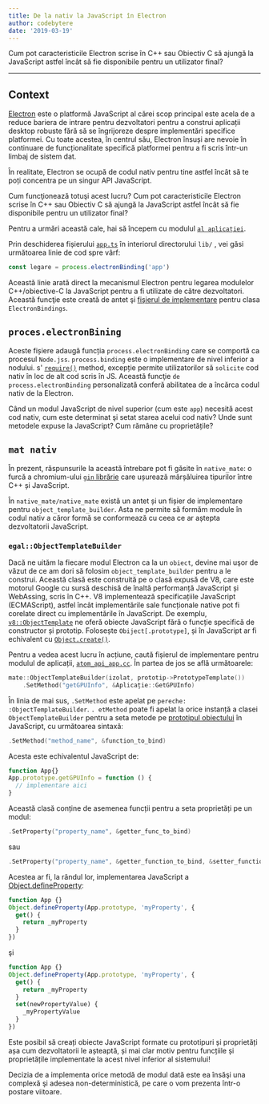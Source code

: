 ```yaml
---
title: De la nativ la JavaScript în Electron
author: codebytere
date: '2019-03-19'
---
```


Cum pot caracteristicile Electron scrise în C++ sau Obiectiv C să ajungă la JavaScript astfel încât să fie disponibile pentru un utilizator final?

---

## Context

[Electron](https://electronjs.org) este o platformă JavaScript al cărei scop principal este acela de a reduce bariera de intrare pentru dezvoltatori pentru a construi aplicații desktop robuste fără să se îngrijoreze despre implementări specifice platformei. Cu toate acestea, în centrul său, Electron însuși are nevoie în continuare de funcționalitate specifică platformei pentru a fi scris într-un limbaj de sistem dat.

În realitate, Electron se ocupă de codul nativ pentru tine astfel încât să te poți concentra pe un singur API JavaScript.

Cum funcţionează totuşi acest lucru? Cum pot caracteristicile Electron scrise în C++ sau Obiectiv C să ajungă la JavaScript astfel încât să fie disponibile pentru un utilizator final?

Pentru a urmări această cale, hai să începem cu modulul [`al aplicației`](https://electronjs.org/docs/api/app).

Prin deschiderea fișierului [`app.ts`](https://github.com/electron/electron/blob/0431997c8d64c9ed437b293e8fa15a96fc73a2a7/lib/browser/api/app.ts) în interiorul directorului `lib/` , vei găsi următoarea linie de cod spre vârf:

```js
const legare = process.electronBinding('app')
```

Această linie arată direct la mecanismul Electron pentru legarea modulelor C++/obiective-C la JavaScript pentru a fi utilizate de către dezvoltatori. Această funcţie este creată de antet şi [fişierul de implementare](https://github.com/electron/electron/blob/0431997c8d64c9ed437b293e8fa15a96fc73a2a7/atom/common/api/electron_bindings.cc) pentru clasa `ElectronBindings`.

## `proces.electronBining`

Aceste fișiere adaugă funcția `process.electronBinding` care se comportă ca procesul `Node.jss`. `process.binding` este o implementare de nivel inferior a nodului. s' [`require()`](https://nodejs.org/api/modules.html#modules_require_id) method, excepție permite utilizatorilor să `solicite` cod nativ în loc de alt cod scris în JS. Această funcţie `de process.electronBinding` personalizată conferă abilitatea de a încărca codul nativ de la Electron.

Când un modul JavaScript de nivel superior (cum este `app`) necesită acest cod nativ, cum este determinat şi setat starea acelui cod nativ? Unde sunt metodele expuse la JavaScript? Cum rămâne cu proprietățile?

## `mat nativ`

În prezent, răspunsurile la această întrebare pot fi găsite în `native_mate`: o furcă a chromium-ului [`gin` librărie](https://chromium.googlesource.com/chromium/src.git/+/lkgr/gin/) care ușurează mărșăluirea tipurilor între C++ și JavaScript.

În `native_mate/native_mate` există un antet și un fișier de implementare pentru `object_template_builder`. Asta ne permite să formăm module în codul nativ a căror formă se conformează cu ceea ce ar aștepta dezvoltatorii JavaScript.

### `egal::ObjectTemplateBuilder`

Dacă ne uităm la fiecare modul Electron ca la un `obiect`, devine mai uşor de văzut de ce am dori să folosim `object_template_builder` pentru a le construi. Această clasă este construită pe o clasă expusă de V8, care este motorul Google cu sursă deschisă de înaltă performanță JavaScript și WebAssing, scris în C++. V8 implementează specificațiile JavaScript (ECMAScript), astfel încât implementările sale funcționale native pot fi corelate direct cu implementările în JavaScript. De exemplu, [`v8::ObjectTemplate`](https://v8docs.nodesource.com/node-0.8/db/d5f/classv8_1_1_object_template.html) ne oferă obiecte JavaScript fără o funcție specifică de constructor și prototip. Folosește `Obiject[.prototype]`, și în JavaScript ar fi echivalent cu [`Object.create()`](https://developer.mozilla.org/en-US/docs/Web/JavaScript/Reference/Global_Objects/Object/create).

Pentru a vedea acest lucru în acțiune, caută fișierul de implementare pentru modulul de aplicații, [`atom_api_app.cc`](https://github.com/electron/electron/blob/0431997c8d64c9ed437b293e8fa15a96fc73a2a7/atom/browser/api/atom_api_app.cc). În partea de jos se află următoarele:

```cpp
mate::ObjectTemplateBuilder(izolat, prototip->PrototypeTemplate())
    .SetMethod("getGPUInfo", &Aplicație::GetGPUInfo)
```

În linia de mai sus, `.SetMethod` este apelat pe `pereche: :ObjectTemplateBuilder`. `. etMethod` poate fi apelat la orice instanță a clasei `ObjectTemplateBuilder` pentru a seta metode pe [prototipul obiectului](https://developer.mozilla.org/en-US/docs/Web/JavaScript/Reference/Global_Objects/Object/prototype) în JavaScript, cu următoarea sintaxă:

```cpp
.SetMethod("method_name", &function_to_bind)
```

Acesta este echivalentul JavaScript de:

```js
function App{}
App.prototype.getGPUInfo = function () {
  // implementare aici
}
```

Această clasă conține de asemenea funcții pentru a seta proprietăți pe un modul:

```cpp
.SetProperty("property_name", &getter_func_to_bind)
```

sau

```cpp
.SetProperty("property_name", &getter_function_to_bind, &setter_function_to_bind)
```

Acestea ar fi, la rândul lor, implementarea JavaScript a [Object.defineProperty](https://developer.mozilla.org/en/docs/Web/JavaScript/Reference/Global_Objects/Object/defineProperty):

```js
function App {}
Object.defineProperty(App.prototype, 'myProperty', {
  get() {
    return _myProperty
  }
})
```

şi

```js
function App {}
Object.defineProperty(App.prototype, 'myProperty', {
  get() {
    return _myProperty
  }
  set(newPropertyValue) {
    _myPropertyValue
  }
})
```

Este posibil să creați obiecte JavaScript formate cu prototipuri și proprietăți așa cum dezvoltatorii le așteaptă, și mai clar motiv pentru funcțiile și proprietățile implementate la acest nivel inferior al sistemului!

Decizia de a implementa orice metodă de modul dată este ea însăşi una complexă şi adesea non-deterministică, pe care o vom prezenta într-o postare viitoare.
